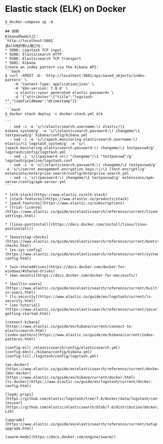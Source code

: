 # Elastic stack (ELK) on Docker
`````$ source .env
$ docker-compose up -d
```
## 说明
Kibana的web入口：
`http://localhost:5601`
该elk栈的默认端口为：
* 5000: Logstash TCP input.
* 9200: Elasticsearch HTTP
* 9300: Elasticsearch TCP transport
* 5601: Kibana
Create an index pattern via the Kibana API:
```bash
$ curl -XPOST -D- 'http://localhost:5601/api/saved_objects/index-pattern' \
    -H 'Content-Type: application/json' \
    -H 'kbn-version: 7.8.0' \
    -u elastic:<your generated elastic password> \
    -d '{"attributes":{"title":"logstash-*","timeFieldName":"@timestamp"}}'
```
```bash
$ docker stack deploy -c docker-stack.yml elk
```
```
  - sed -i -e 's/\(elasticsearch.username:\) elastic/\1 kibana_system/g' -e 's/\(elasticsearch.password:\) changeme/\1 testpasswd/g' kibana/config/kibana.yml
  - sed -i -e 's/\(xpack.monitoring.elasticsearch.username:\) elastic/\1 logstash_system/g' -e 's/\(xpack.monitoring.elasticsearch.password:\) changeme/\1 testpasswd/g' logstash/config/logstash.yml
  - sed -i 's/\(password =>\) "changeme"/\1 "testpasswd"/g' logstash/pipeline/logstash.conf
  - sed -i -e 's/\(elasticsearch.password:\) changeme/\1 testpasswd/g' -e 's/\(secret_management.encryption_keys:\)/\1 [test-encrypt]/g' extensions/enterprise-search/config/enterprise-search.yml
  - sed -i 's/\(password:\) changeme/\1 testpasswd/g' extensions/apm-server/config/apm-server.yml
```

* [elk-stack](https://www.elastic.co/elk-stack)
* [stack-features](https://www.elastic.co/products/stack)
* [paid-features](https://www.elastic.co/subscriptions)
* [trial-license](https://www.elastic.co/guide/en/elasticsearch/reference/current/license-settings.html)

* [linux-postinstall](https://docs.docker.com/install/linux/linux-postinstall/)

* [booststap-checks](https://www.elastic.co/guide/en/elasticsearch/reference/current/bootstrap-checks.html)
* [es-sys-config](https://www.elastic.co/guide/en/elasticsearch/reference/current/system-config.html)

* [win-shareddrives](https://docs.docker.com/docker-for-windows/#shared-drives)
* [mac-mounts](https://docs.docker.com/docker-for-mac/osxfs/)

* [builtin-users](https://www.elastic.co/guide/en/elasticsearch/reference/current/built-in-users.html)
* [ls-security](https://www.elastic.co/guide/en/logstash/current/ls-security.html)
* [sec-tutorial](https://www.elastic.co/guide/en/elasticsearch/reference/current/security-getting-started.html)

[connect-kibana](https://www.elastic.co/guide/en/kibana/current/connect-to-elasticsearch.html)
[index-pattern](https://www.elastic.co/guide/en/kibana/current/index-patterns.html)

[config-es](./elasticsearch/config/elasticsearch.yml)
[config-kbn](./kibana/config/kibana.yml)
[config-ls](./logstash/config/logstash.yml)

[es-docker](https://www.elastic.co/guide/en/elasticsearch/reference/current/docker.html)
[kbn-docker](https://www.elastic.co/guide/en/kibana/current/docker.html)
[ls-docker](https://www.elastic.co/guide/en/logstash/current/docker-config.html)

[log4j-props](https://github.com/elastic/logstash/tree/7.6/docker/data/logstash/config)
[esuser](https://github.com/elastic/elasticsearch/blob/7.6/distribution/docker/src/docker/Dockerfile#L23-L24)

[upgrade](https://www.elastic.co/guide/en/elasticsearch/reference/current/setup-upgrade.html)

[swarm-mode](https://docs.docker.com/engine/swarm/)
